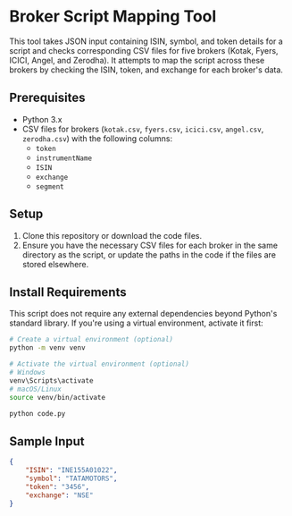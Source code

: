 # Broker Script Mapping Tool

This tool takes JSON input containing ISIN, symbol, and token details for a script and checks corresponding CSV files for five brokers (Kotak, Fyers, ICICI, Angel, and Zerodha). It attempts to map the script across these brokers by checking the ISIN, token, and exchange for each broker's data.

## Prerequisites

- Python 3.x
- CSV files for brokers (`kotak.csv`, `fyers.csv`, `icici.csv`, `angel.csv`, `zerodha.csv`) with the following columns:
  - `token`
  - `instrumentName`
  - `ISIN`
  - `exchange`
  - `segment`

## Setup

1. Clone this repository or download the code files.
2. Ensure you have the necessary CSV files for each broker in the same directory as the script, or update the paths in the code if the files are stored elsewhere.

## Install Requirements

This script does not require any external dependencies beyond Python's standard library. If you're using a virtual environment, activate it first:

```bash
# Create a virtual environment (optional)
python -m venv venv

# Activate the virtual environment (optional)
# Windows
venv\Scripts\activate
# macOS/Linux
source venv/bin/activate

python code.py
```
## Sample Input
```json
{
    "ISIN": "INE155A01022",
    "symbol": "TATAMOTORS",
    "token": "3456",
    "exchange": "NSE"
}
```



